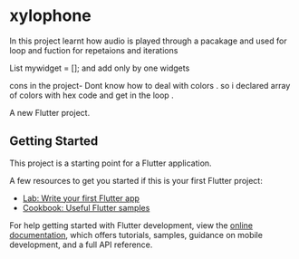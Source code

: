 # xylophone

In this project learnt how audio is played through  a pacakage 
and used for loop and fuction for repetaions and iterations

List<Widget> mywidget = [];
and add only by one widgets 

cons in the project- Dont know how to deal with colors . so i declared array of colors with hex code 
and get in the loop .

A new Flutter project.

## Getting Started

This project is a starting point for a Flutter application.

A few resources to get you started if this is your first Flutter project:

- [Lab: Write your first Flutter app](https://docs.flutter.dev/get-started/codelab)
- [Cookbook: Useful Flutter samples](https://docs.flutter.dev/cookbook)

For help getting started with Flutter development, view the
[online documentation](https://docs.flutter.dev/), which offers tutorials,
samples, guidance on mobile development, and a full API reference.

